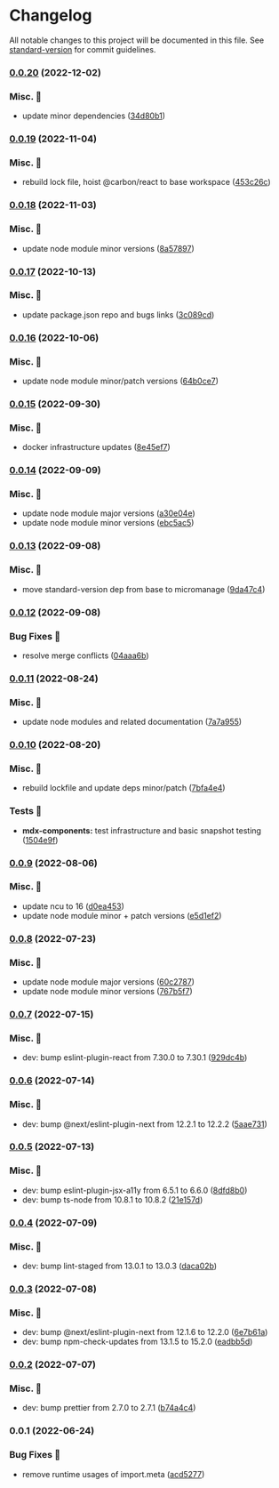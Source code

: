 # Changelog

All notable changes to this project will be documented in this file. See [standard-version](https://github.com/conventional-changelog/standard-version) for commit guidelines.

### [0.0.20](https://github.com/carbon-design-system/carbon-platform/compare/@carbon-platform/base@0.0.19...@carbon-platform/base@0.0.20) (2022-12-02)


### Misc. 🔮

* update minor dependencies ([34d80b1](https://github.com/carbon-design-system/carbon-platform/commit/34d80b1fe1c8e39a1b6aac6fdf0447c40cd0d0ba))

### [0.0.19](https://github.com/carbon-design-system/carbon-platform/compare/@carbon-platform/base@0.0.18...@carbon-platform/base@0.0.19) (2022-11-04)


### Misc. 🔮

* rebuild lock file, hoist @carbon/react to base workspace ([453c26c](https://github.com/carbon-design-system/carbon-platform/commit/453c26ccbc1cfb9079c326b6d173c3c3e419ece4))

### [0.0.18](https://github.com/carbon-design-system/carbon-platform/compare/@carbon-platform/base@0.0.17...@carbon-platform/base@0.0.18) (2022-11-03)


### Misc. 🔮

* update node module minor versions ([8a57897](https://github.com/carbon-design-system/carbon-platform/commit/8a578978d5342d0ae06c8e789ebeba43461cd824))

### [0.0.17](https://github.com/carbon-design-system/carbon-platform/compare/@carbon-platform/base@0.0.16...@carbon-platform/base@0.0.17) (2022-10-13)


### Misc. 🔮

* update package.json repo and bugs links ([3c089cd](https://github.com/carbon-design-system/carbon-platform/commit/3c089cdde1ddde2a3b9f750680755c4253bfcae2))

### [0.0.16](https://github.com/carbon-design-system/carbon-platform/compare/@carbon-platform/base@0.0.15...@carbon-platform/base@0.0.16) (2022-10-06)


### Misc. 🔮

* update node module minor/patch versions ([64b0ce7](https://github.com/carbon-design-system/carbon-platform/commit/64b0ce7d86a07ace4aca00f400649680b99a6da1))

### [0.0.15](https://github.com/carbon-design-system/carbon-platform/compare/@carbon-platform/base@0.0.14...@carbon-platform/base@0.0.15) (2022-09-30)


### Misc. 🔮

* docker infrastructure updates ([8e45ef7](https://github.com/carbon-design-system/carbon-platform/commit/8e45ef757f06ae5b4b75dd742f05f423a1ee104d))

### [0.0.14](https://github.com/carbon-design-system/carbon-platform/compare/@carbon-platform/base@0.0.13...@carbon-platform/base@0.0.14) (2022-09-09)


### Misc. 🔮

* update node module major versions ([a30e04e](https://github.com/carbon-design-system/carbon-platform/commit/a30e04e2f89e547894208d8fda8747bb71008ae8))
* update node module minor versions ([ebc5ac5](https://github.com/carbon-design-system/carbon-platform/commit/ebc5ac527813f26eba3a7aca74574320c1067f17))

### [0.0.13](https://github.com/carbon-design-system/carbon-platform/compare/@carbon-platform/base@0.0.12...@carbon-platform/base@0.0.13) (2022-09-08)


### Misc. 🔮

* move standard-version dep from base to micromanage ([9da47c4](https://github.com/carbon-design-system/carbon-platform/commit/9da47c448671ca9d5f9f793f068349ea88661011))

### [0.0.12](https://github.com/carbon-design-system/carbon-platform/compare/@carbon-platform/base@0.0.11...@carbon-platform/base@0.0.12) (2022-09-08)


### Bug Fixes 🐛

* resolve merge conflicts ([04aaa6b](https://github.com/carbon-design-system/carbon-platform/commit/04aaa6b4d27cbd4ed11e6c66845ab84f3eb39b5d))

### [0.0.11](https://github.com/carbon-design-system/carbon-platform/compare/@carbon-platform/base@0.0.10...@carbon-platform/base@0.0.11) (2022-08-24)


### Misc. 🔮

* update node modules and related documentation ([7a7a955](https://github.com/carbon-design-system/carbon-platform/commit/7a7a955ed7b12220ac79cf321c5f5e2543529e17))

### [0.0.10](https://github.com/carbon-design-system/carbon-platform/compare/@carbon-platform/base@0.0.9...@carbon-platform/base@0.0.10) (2022-08-20)


### Misc. 🔮

* rebuild lockfile and update deps minor/patch ([7bfa4e4](https://github.com/carbon-design-system/carbon-platform/commit/7bfa4e459317175233af2eaaf1b188c0a42fe8d0))


### Tests 🧪

* **mdx-components:** test infrastructure and basic snapshot testing ([1504e9f](https://github.com/carbon-design-system/carbon-platform/commit/1504e9fbbf42ef01f5a1dcac8cbd07085b2fad18))

### [0.0.9](https://github.com/carbon-design-system/carbon-platform/compare/@carbon-platform/base@0.0.8...@carbon-platform/base@0.0.9) (2022-08-06)


### Misc. 🔮

* update ncu to 16 ([d0ea453](https://github.com/carbon-design-system/carbon-platform/commit/d0ea4537280bad7253d358d4a8421cbbf1d222db))
* update node module minor + patch versions ([e5d1ef2](https://github.com/carbon-design-system/carbon-platform/commit/e5d1ef222370b0a0cc39d4985891aed7881a0f94))

### [0.0.8](https://github.com/carbon-design-system/carbon-platform/compare/@carbon-platform/base@0.0.7...@carbon-platform/base@0.0.8) (2022-07-23)


### Misc. 🔮

* update node module major versions ([60c2787](https://github.com/carbon-design-system/carbon-platform/commit/60c27871974d539bce1270dc9ceef30ae1c5215e))
* update node module minor versions ([767b5f7](https://github.com/carbon-design-system/carbon-platform/commit/767b5f7cf5db0a0423dfa04193e64d029a022006))

### [0.0.7](https://github.com/carbon-design-system/carbon-platform/compare/@carbon-platform/base@0.0.6...@carbon-platform/base@0.0.7) (2022-07-15)


### Misc. 🔮

* dev: bump eslint-plugin-react from 7.30.0 to 7.30.1 ([929dc4b](https://github.com/carbon-design-system/carbon-platform/commit/929dc4ba53139e74e0e1bc5d78741ea07bf8cc2e))

### [0.0.6](https://github.com/carbon-design-system/carbon-platform/compare/@carbon-platform/base@0.0.5...@carbon-platform/base@0.0.6) (2022-07-14)


### Misc. 🔮

* dev: bump @next/eslint-plugin-next from 12.2.1 to 12.2.2 ([5aae731](https://github.com/carbon-design-system/carbon-platform/commit/5aae7310636076133f7053a4b1cd10c87976760b))

### [0.0.5](https://github.com/carbon-design-system/carbon-platform/compare/@carbon-platform/base@0.0.4...@carbon-platform/base@0.0.5) (2022-07-13)


### Misc. 🔮

* dev: bump eslint-plugin-jsx-a11y from 6.5.1 to 6.6.0 ([8dfd8b0](https://github.com/carbon-design-system/carbon-platform/commit/8dfd8b044afa8b787d2de8ac2b6e099fcfd8eef7))
* dev: bump ts-node from 10.8.1 to 10.8.2 ([21e157d](https://github.com/carbon-design-system/carbon-platform/commit/21e157d87bf499cba28bb968719c182fc43dcb9d))

### [0.0.4](https://github.com/carbon-design-system/carbon-platform/compare/@carbon-platform/base@0.0.3...@carbon-platform/base@0.0.4) (2022-07-09)


### Misc. 🔮

* dev: bump lint-staged from 13.0.1 to 13.0.3 ([daca02b](https://github.com/carbon-design-system/carbon-platform/commit/daca02b9bb314a6b99b11a6532572d3bacc95695))

### [0.0.3](https://github.com/carbon-design-system/carbon-platform/compare/@carbon-platform/base@0.0.2...@carbon-platform/base@0.0.3) (2022-07-08)


### Misc. 🔮

* dev: bump @next/eslint-plugin-next from 12.1.6 to 12.2.0 ([6e7b61a](https://github.com/carbon-design-system/carbon-platform/commit/6e7b61a9b51e494af81351ee64cc079d6f949a65))
* dev: bump npm-check-updates from 13.1.5 to 15.2.0 ([eadbb5d](https://github.com/carbon-design-system/carbon-platform/commit/eadbb5db8d00427518f50eb3a64cc80ef73c255e))

### [0.0.2](https://github.com/carbon-design-system/carbon-platform/compare/@carbon-platform/base@0.0.1...@carbon-platform/base@0.0.2) (2022-07-07)


### Misc. 🔮

* dev: bump prettier from 2.7.0 to 2.7.1 ([b74a4c4](https://github.com/carbon-design-system/carbon-platform/commit/b74a4c4f4cb6c1406e2b73876196f769f55dcc18))

### 0.0.1 (2022-06-24)


### Bug Fixes 🐛

* remove runtime usages of import.meta ([acd5277](https://github.com/carbon-design-system/carbon-platform/commit/acd5277122970037a5d8627d6fd2c3c6b14d4fe4))
